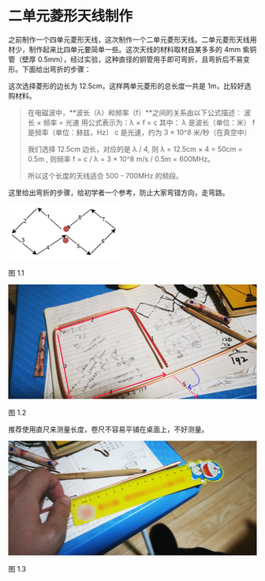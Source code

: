 # 二单元菱形天线制作
之前制作一个四单元菱形天线，这次制作一个二单元菱形天线。二单元菱形天线用材少，制作起来比四单元要简单一些。这次天线的材料取材自某多多的 4mm 紫铜管（壁厚 0.5mm），经过实验，这种直径的铜管用手即可弯折，且弯折后不易变形。下面给出弯折的步骤：

这次选择菱形的边长为 12.5cm，这样两单元菱形的总长度一共是 1m，比较好选购材料。

> 在电磁波中，**波长（λ）和频率（f）**之间的关系由以下公式描述：
> 波长 × 频率 = 光速
> 用公式表示为：λ × f = c
其中：
> λ 是波长（单位：米）
> f 是频率（单位：赫兹，Hz）
> c 是光速，约为 3 × 10^8 米/秒（在真空中）
> 
> 我们选择 12.5cm 边长，对应的是 λ / 4, 则 λ = 12.5cm × 4 = 50cm = 0.5m , 则频率 f = c / λ = 3 × 10^8 m/s / 0.5m = 600MHz。
> 
> 所以这个长度的天线适合 500 - 700MHz 的频段。

这里给出弯折的步骤，给初学者一个参考，防止大家弯错方向，走弯路。

![弯折步骤](./images/diamond-step-line.drawio.png)

图 1.1

![先绕制一个正方形](./images/step-first-fifth.jpg)

图 1.2

推荐使用直尺来测量长度，卷尺不容易平铺在桌面上，不好测量。

![使用直尺测量长度](./images/rule.jpg)

图 1.3

